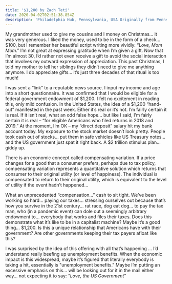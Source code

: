 ```yaml
---
title: '$1,200 by Zach Teti'
date: 2020-04-02T02:51:38.854Z
description: 'Philadelphia Hub, Pennsylvania, USA Originally from Pennsylvania, USA'
---
```

My grandmother used to give my cousins and I money on Christmas… it was very generous. I liked the money, used to be in the form of a check… $100, but I remember her beautiful script writing more vividly: “*Love, Mom Mom*.” I’m not great at expressing gratitude when I’m given a gift. Now that I’m almost 30, I’d rather not even receive a gift to avoid the social interaction that involves my outward expression of appreciation. This past Christmas, I told my mother to tell her siblings they didn’t need to give me anything anymore. I do appreciate gifts… it’s just three decades of that ritual is too much!

I was sent a “link” to a reputable news source. I input my income and age into a short questionnaire. It was confirmed that I would be eligible for a federal government endowment of $1,200. I felt no excitement in reading this, only mild confusion. In the United States, the idea of a $1,200 “hand-out” manifested in the past week. Either it’s real or it’s not. I’m fairly certain it is real. If it isn’t real, what an odd false hope… but like I said, I’m fairly certain it is real – “for eligible Americans who filed returns in 2018 and 2019.” At the moment, I’m OK – my “direct deposit” salary hit my bank account today. My exposure to the stock market doesn’t look pretty. People took cash out of stocks… put them in safe vehicles like US Treasury notes… and the US government just spat it right back. A $2 trillion stimulus plan… giddy up.

There is an economic concept called compensating variation. If a price changes for a good that a consumer prefers, perhaps due to tax policy, compensating variation represents a quantitative solution which returns that consumer to their original utility (or level of happiness). The individual is compensated to return to their original utility, which is equivalent to the level of utility if the event hadn’t happened…

What an unprecedented “compensation…” cash to sit tight. We’ve been working so hard… paying our taxes… stressing ourselves out because that’s how you survive in the 21st century… rat race, dog eat dog… to pay the tax man, who (in a pandemic event) can dole out a seemingly arbitrary endowment to… everybody that works and files their taxes. Does this demonstrate what it’s like to be in a capitalist machine? Maybe it’s a good thing… $1,200. Is this a unique relationship that Americans have with their government? Are other governments keeping their tax payers afloat like this?

I was surprised by the idea of this offering with all that’s happening … I’d understand really beefing up unemployment benefits. When the economic impact is this widespread, maybe it’s figured that literally everybody is taking a hit, essentially is "unemployment benefits." Maybe I’m putting an excessive emphasis on this… will be looking out for it in the mail either way… not expecting it to say: “*Love, the US Government*”